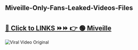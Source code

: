 
 ## Miveille-Only-Fans-Leaked-Videos-Files

# <h2><a href="https://mediaupload.pro?Miveille">🔗 Click to LINKS ⏩⏩ 👉 🟢 Miveille </a></h2>

<a href="https://mediaupload.pro?Miveille" rel="nofollow" data-target="animated-image.originalLink"><img src="https://i.ibb.co.com/xMMVF88/686577567.gif" alt="Viral Video Original" style="max-width: 100%; display: inline-block;" data-target="animated-image.originalImage"></a>